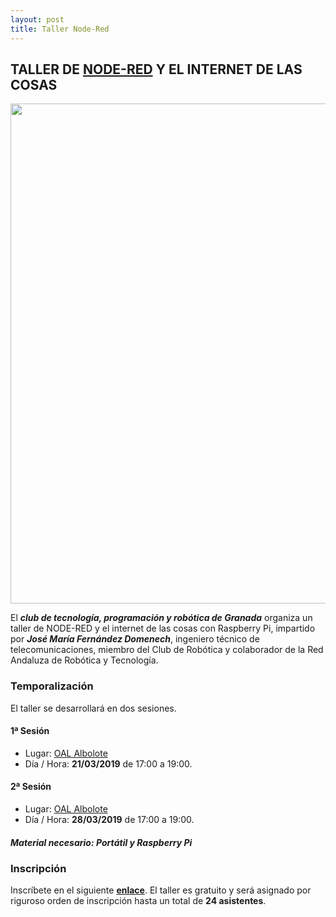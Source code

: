 ```yaml
---
layout: post
title: Taller Node-Red
---
```

## TALLER DE [NODE-RED](https://nodered.org/) Y EL INTERNET DE LAS COSAS ##

<img src="http://clubroboticagranada.github.io/images/node-red.png" width="800" />

El ***club de tecnología, programación y robótica de Granada*** organiza un taller de NODE-RED y el internet de las cosas con Raspberry Pi, impartido por ***José María Fernández Domenech***, ingeniero técnico de telecomunicaciones, miembro del Club de Robótica y colaborador de la Red Andaluza de Robótica y Tecnología.



### Temporalización ###
El taller se desarrollará en dos sesiones.
#### 1ª Sesión ####
* Lugar: [OAL Albolote](https://goo.gl/maps/apqiUdvcC9s)
* Día / Hora: **21/03/2019** de 17:00 a 19:00.


#### 2ª Sesión ####
* Lugar: [OAL Albolote](https://goo.gl/maps/apqiUdvcC9s)
* Día / Hora: **28/03/2019** de 17:00 a 19:00.


##### Material necesario: Portátil y Raspberry Pi #####

### Inscripción ###
Inscríbete en el siguiente [**enlace**](https://goo.gl/forms/RdhQToNnuL09rjFz2). El taller es gratuito y será asignado por riguroso orden de inscripción hasta un total de **24 asistentes**.
